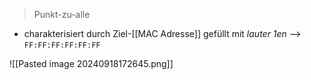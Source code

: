 > Punkt-zu-alle

- charakterisiert durch Ziel-[[MAC Adresse]] gefüllt mit _lauter $1$en_
--> `FF:FF:FF:FF:FF:FF`

![[Pasted image 20240918172645.png]]